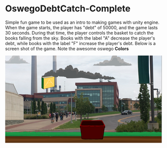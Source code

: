 # OswegoDebtCatch-Complete
Simple fun game to be used as an intro to making games with unity engine.
When the game starts, the player has "debt" of 50000, and the game lasts 30 seconds.
During that time, the player controls the basket to catch the books falling from the sky.
Books with the label "A" decrease the player's debt, while books with the label "F" 
increase the player's debt.
Below is a screen shot of the game. Note the awesome oswego **Colors**

![Screenshot](./screenshot.png)